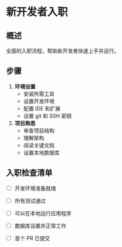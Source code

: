 # 新开发者入职

## 概述

全面的入职流程，帮助新开发者快速上手并运行。

## 步骤

1. **环境设置**
    - 安装所需工具
    - 设置开发环境
    - 配置 IDE 和扩展
    - 设置 git 和 SSH 密钥
2. **项目熟悉**
    - 审查项目结构
    - 理解架构
    - 阅读关键文档
    - 设置本地数据库

## 入职检查清单

- [ ] 开发环境准备就绪
- [ ] 所有测试通过
- [ ] 可以在本地运行应用程序
- [ ] 数据库设置并正常工作
- [ ] 首个 PR 已提交

